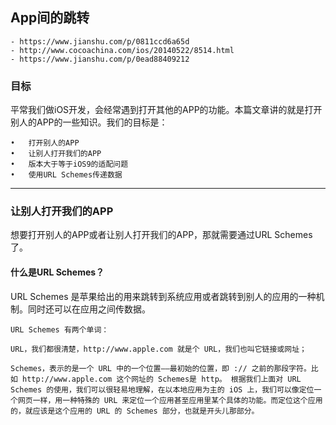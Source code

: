 ## App间的跳转

	- https://www.jianshu.com/p/0811ccd6a65d
	- http://www.cocoachina.com/ios/20140522/8514.html
	- https://www.jianshu.com/p/0ead88409212

### 目标

平常我们做iOS开发，会经常遇到打开其他的APP的功能。本篇文章讲的就是打开别人的APP的一些知识。我们的目标是：

	•	打开别人的APP
	•	让别人打开我们的APP
	•	版本大于等于iOS9的适配问题
	•	使用URL Schemes传递数据

----

### 让别人打开我们的APP

想要打开别人的APP或者让别人打开我们的APP，那就需要通过URL Schemes了。

#### 什么是URL Schemes？

URL Schemes 是苹果给出的用来跳转到系统应用或者跳转到别人的应用的一种机制。同时还可以在应用之间传数据。
 
 	URL Schemes 有两个单词：

	URL，我们都很清楚，http://www.apple.com 就是个 URL，我们也叫它链接或网址；
	
	Schemes，表示的是一个 URL 中的一个位置——最初始的位置，即 :// 之前的那段字符。比如 http://www.apple.com 这个网址的 Schemes是 http。 根据我们上面对 URL Schemes 的使用，我们可以很轻易地理解，在以本地应用为主的 iOS 上，我们可以像定位一个网页一样，用一种特殊的 URL 来定位一个应用甚至应用里某个具体的功能。而定位这个应用的，就应该是这个应用的 URL 的 Schemes 部分，也就是开头儿那部分。


 

